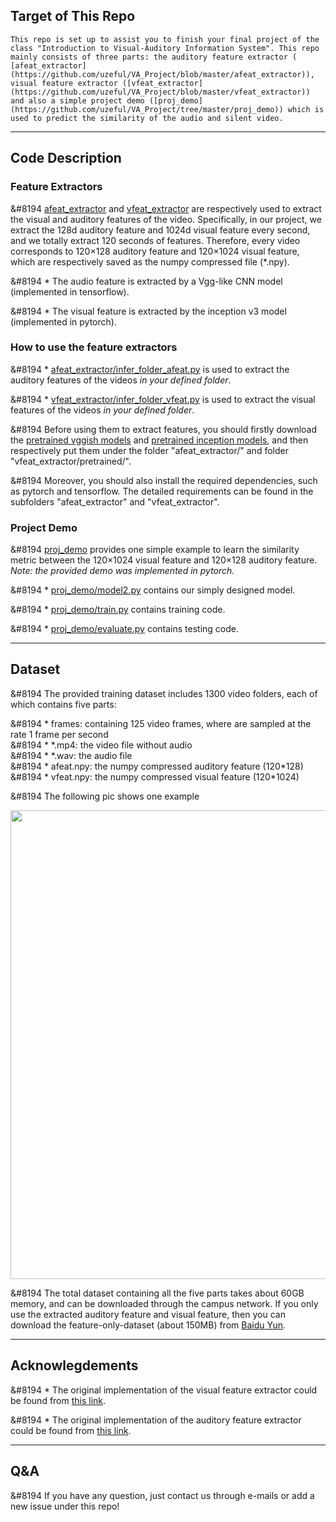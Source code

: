 ## Target of This Repo

    This repo is set up to assist you to finish your final project of the class "Introduction to Visual-Auditory Information System". This repo mainly consists of three parts: the auditory feature extractor ( [afeat_extractor](https://github.com/uzeful/VA_Project/blob/master/afeat_extractor)), visual feature extractor ([vfeat_extractor](https://github.com/uzeful/VA_Project/blob/master/vfeat_extractor)) and also a simple project demo ([proj_demo](https://github.com/uzeful/VA_Project/tree/master/proj_demo)) which is used to predict the similarity of the audio and silent video. 

****

## Code Description

### Feature Extractors

&#8194 [afeat_extractor](https://github.com/uzeful/VA_Project/tree/master/afeat_extractor) and [vfeat_extractor](https://github.com/uzeful/VA_Project/tree/master/vfeat_extractor) are respectively used to extract the visual and auditory features of the video. Specifically, in our project, we extract the 128d auditory feature and 1024d visual feature every second, and we totally extract 120 seconds of features. Therefore, every video corresponds to 120×128 auditory feature and 120×1024 visual feature, which are respectively saved as the numpy compressed file (\*.npy).

&#8194 * The audio feature is extracted by a Vgg-like CNN model (implemented in tensorflow).

&#8194 * The visual feature is extracted by the inception v3 model (implemented in pytorch).

### How to use the feature extractors

&#8194 * [afeat_extractor/infer_folder_afeat.py](https://github.com/uzeful/VA_Project/blob/master/afeat_extractor/infer_folder_afeat.py) is used to extract the auditory features of the videos *in your defined folder*.

&#8194 * [vfeat_extractor/infer_folder_vfeat.py](https://github.com/uzeful/VA_Project/blob/master/vfeat_extractor/infer_folder_vfeat.py) is used to extract the visual features of the videos *in your defined folder*.

&#8194 Before using them to extract features, you should firstly download the [pretrained vggish models](http://pan.baidu.com/s/1nuVq3PZ) and [pretrained inception models](http://pan.baidu.com/s/1dEV6J41), and then respectively put them under the folder "afeat_extractor/" and folder "vfeat_extractor/pretrained/". 

&#8194 Moreover, you should also install the required dependencies, such as pytorch and tensorflow. The detailed requirements can be found in the subfolders "afeat_extractor" and "vfeat_extractor".


### Project Demo

&#8194 [proj_demo](https://github.com/uzeful/VA_Project/tree/master/proj_demo) provides one simple example to learn the similarity metric between the 120×1024 visual feature and 120×128 auditory feature. *Note: the provided demo was implemented in pytorch.*

&#8194 * [proj_demo/model2.py](https://github.com/uzeful/VA_Project/blob/master/proj_demo/model2.py) contains our simply designed model.

&#8194 * [proj_demo/train.py](https://github.com/uzeful/VA_Project/blob/master/proj_demo/train.py) contains training code.

&#8194 * [proj_demo/evaluate.py](https://github.com/uzeful/VA_Project/blob/master/proj_demo/evaluate.py) contains testing code.

****

## Dataset

&#8194 The provided training dataset includes 1300 video folders, each of which contains five parts:

&#8194 * frames: containing 125 video frames, where are sampled at the rate 1 frame per second    
&#8194 * \*.mp4: the video file without audio    
&#8194 * \*.wav: the audio file    
&#8194 * afeat.npy: the numpy compressed auditory feature (120\*128)    
&#8194 * vfeat.npy: the numpy compressed visual feature (120\*1024)    

&#8194 The following pic shows one example
<p align="center">
<img src="https://github.com/uzeful/VA_Project/blob/master/dataset_sample.png" width="750">
</p>

&#8194 The total dataset containing all the five parts takes about 60GB memory, and can be downloaded through the campus network. If you only use the extracted auditory feature and visual feature, then you can download the feature-only-dataset (about 150MB) from [Baidu Yun](http://pan.baidu.com/s/1qY2uyhI).

****

## Acknowlegdements

&#8194 * The original implementation of the visual feature extractor could be found from [this link](https://github.com/corenel/yt8m-feature-extractor).

&#8194 * The original implementation of the auditory feature extractor could be found from [this link](https://github.com/tensorflow/models/tree/master/research/audioset).

****

## Q&A

&#8194 If you have any question, just contact us through e-mails or add a new issue under this repo!
